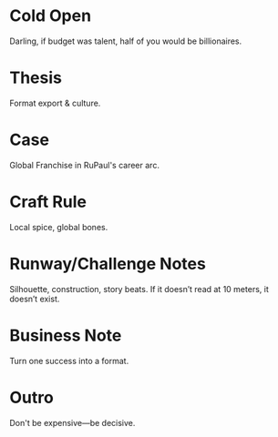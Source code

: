 # Cold Open
Darling, if budget was talent, half of you would be billionaires.

# Thesis
Format export & culture.

# Case
Global Franchise in RuPaul's career arc.

# Craft Rule
Local spice, global bones.

# Runway/Challenge Notes
Silhouette, construction, story beats. If it doesn’t read at 10 meters, it doesn’t exist.

# Business Note
Turn one success into a format.

# Outro
Don't be expensive—be decisive.

